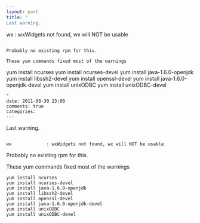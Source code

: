 ```yaml
---
layout: post
title: "
Last warning.

```

wx             : wxWidgets not found, wx will NOT be usable
```

Probably no existing rpm for this. 

These yum commands fixed most of the warnings

```
yum install ncurses
yum install ncurses-devel
yum install java-1.6.0-openjdk
yum install libssh2-devel 
yum install openssl-devel
yum install java-1.6.0-openjdk-devel
yum install unixODBC
yum install unixODBC-devel
```
"
date: 2011-08-30 23:00
comments: true
categories: 
---
```


Last warning.

```

wx             : wxWidgets not found, wx will NOT be usable
```

Probably no existing rpm for this. 

These yum commands fixed most of the warnings

```
yum install ncurses
yum install ncurses-devel
yum install java-1.6.0-openjdk
yum install libssh2-devel 
yum install openssl-devel
yum install java-1.6.0-openjdk-devel
yum install unixODBC
yum install unixODBC-devel
```

